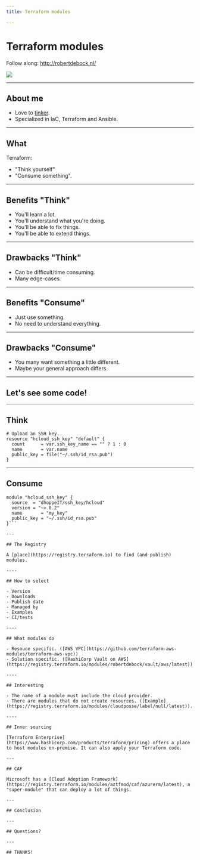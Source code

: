 ```yaml
---
title: Terraform modules

---
```


# Terraform modules

Follow along: http://robertdebock.nl/

<img src="https://api.qrserver.com/v1/create-qr-code/?size=300x300&data=https://robertdebock.nl/presentations/terraform-modules/"/>

---

## About me

- Love to [tinker](https://robertdebock.nl/).
- Specialized in IaC, Terraform and Ansible.

---

## What

Terraform:

- "Think yourself"
- "Consume something".

---

## Benefits "Think"

- You'll learn a lot.
- You'll understand what you're doing.
- You'll be able to fix things.
- You'll be able to extend things.

----

## Drawbacks "Think"

- Can be difficult/time consuming.
- Many edge-cases.

---

## Benefits "Consume"

- Just use something.
- No need to understand everything.

----

## Drawbacks "Consume"

- You many want something a little different.
- Maybe your general approach differs.

---

## Let's see some code!

----

## Think

```hcl
# Upload an SSH key.
resource "hcloud_ssh_key" "default" {
  count      = var.ssh_key_name == "" ? 1 : 0
  name       = var.name
  public_key = file("~/.ssh/id_rsa.pub")
}
```

----

## Consume

```hcl
module "hcloud_ssh_key" {
  source  = "dhoppeIT/ssh_key/hcloud"
  version = "~> 0.2"
  name       = "my_key"
  public_key = "~/.ssh/id_rsa.pub"
}```

---

## The Registry

A [place](https://registry.terraform.io) to find (and publish) modules.

----

## How to select

- Version
- Downloads
- Publish date
- Managed by
- Examples
- CI/tests

----

## What modules do

- Resouce specific. ([AWS VPC](https://github.com/terraform-aws-modules/terraform-aws-vpc))
- Solution specific. ([HashiCorp Vault on AWS](https://registry.terraform.io/modules/robertdebock/vault/aws/latest))

----

## Interesting

- The name of a module must include the cloud provider.
- There are modules that do not create resources. ([Example](https://registry.terraform.io/modules/cloudposse/label/null/latest)).

----

## Inner sourcing

[Terraform Enterprise](https://www.hashicorp.com/products/terraform/pricing) offers a place to host modules on-premise. It can also apply your Terraform code.

---

## CAF

Microsoft has a [Cloud Adoption Framework](https://registry.terraform.io/modules/aztfmod/caf/azurerm/latest), a "super-module" that can deploy a lot of things.

---

## Conclusion

---

## Questions?

---

## THANKS!
